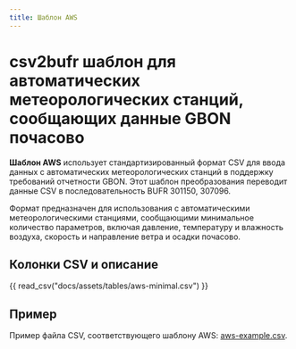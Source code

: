 ```yaml
---
title: Шаблон AWS
---
```


# csv2bufr шаблон для автоматических метеорологических станций, сообщающих данные GBON почасово

**Шаблон AWS** использует стандартизированный формат CSV для ввода данных с автоматических метеорологических станций в поддержку требований отчетности GBON. Этот шаблон преобразования переводит данные CSV в последовательность BUFR 301150, 307096.

Формат предназначен для использования с автоматическими метеорологическими станциями, сообщающими минимальное количество параметров, включая давление, температуру и влажность воздуха, скорость и направление ветра и осадки почасово.

## Колонки CSV и описание

{{ read_csv("docs/assets/tables/aws-minimal.csv") }}

## Пример

Пример файла CSV, соответствующего шаблону AWS: [aws-example.csv](./../../sample-data/aws-example.csv).